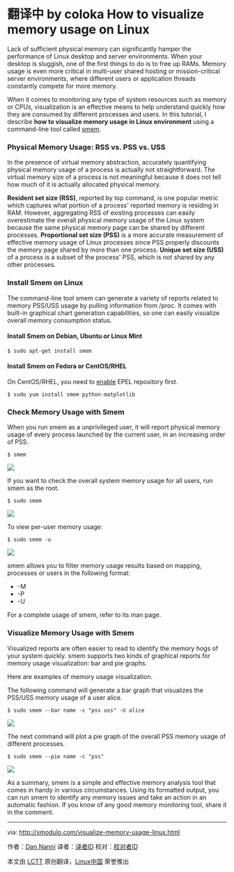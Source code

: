 翻译中 by coloka
How to visualize memory usage on Linux
================================================================================
Lack of sufficient physical memory can significantly hamper the performance of Linux desktop and server environments. When your desktop is sluggish, one of the first things to do is to free up RAMs. Memory usage is even more critical in multi-user shared hosting or mission-critical server environments, where different users or application threads constantly compete for more memory.

When it comes to monitoring any type of system resources such as memory or CPUs, visualization is an effective means to help understand quickly how they are consumed by different processes and users. In this tutorial, I describe **how to visualize memory usage in Linux environment** using a command-line tool called [smem][1].

### Physical Memory Usage: RSS vs. PSS vs. USS ###

In the presence of virtual memory abstraction, accurately quantifying physical memory usage of a process is actually not straightforward. The virtual memory size of a process is not meaningful because it does not tell how much of it is actually allocated physical memory.

**Resident set size (RSS)**, reported by top command, is one popular metric which captures what portion of a process' reported memory is residing in RAM. However, aggregating RSS of existing processes can easily overestimate the overall physical memory usage of the Linux system because the same physical memory page can be shared by different processes. **Proportional set size (PSS)** is a more accurate measurement of effective memory usage of Linux processes since PSS properly discounts the memory page shared by more than one process. **Unique set size (USS)** of a process is a subset of the process' PSS, which is not shared by any other processes.

### Install Smem on Linux ###

The command-line tool smem can generate a variety of reports related to memory PSS/USS usage by pulling information from /proc. It comes with built-in graphical chart generation capabilities, so one can easily visualize overall memory consumption status.

#### Install Smem on Debian, Ubuntu or Linux Mint ####

    $ sudo apt-get install smem 

#### Install Smem on Fedora or CentOS/RHEL ####

On CentOS/RHEL, you need to [enable][2] EPEL repository first.

    $ sudo yum install smem python-matplotlib 

### Check Memory Usage with Smem ###

When you run smem as a unprivileged user, it will report physical memory usage of every process launched by the current user, in an increasing order of PSS.

    $ smem 

![](https://farm8.staticflickr.com/7498/15801819892_d017280595_z.jpg)

If you want to check the overall system memory usage for all users, run smem as the root.

    $ sudo smem 

![](https://farm9.staticflickr.com/8635/15776587626_1de74c4bcd_z.jpg)

To view per-user memory usage:

    $ sudo smem -u 

![](https://farm9.staticflickr.com/8543/15798375491_510698d98f_z.jpg)

smem allows you to filter memory usage results based on mapping, processes or users in the following format:

- -M <mapping-filtering-regular-expression>
- -P <process-filtering-regular-expression>
- -U <user-filtering-regular-expression> 

For a complete usage of smem, refer to its man page.

### Visualize Memory Usage with Smem ###

Visualized reports are often easier to read to identify the memory hogs of your system quickly. smem supports two kinds of graphical reports for memory usage visualization: bar and pie graphs. 

Here are examples of memory usage visualization.

The following command will generate a bar graph that visualizes the PSS/USS memory usage of a user alice.

    $ sudo smem --bar name -c "pss uss" -U alice 

![](https://farm6.staticflickr.com/5616/15614838448_640e850cd8_z.jpg)

The next command will plot a pie graph of the overall PSS memory usage of different processes.

    $ sudo smem --pie name -c "pss" 

![](https://farm8.staticflickr.com/7466/15614838428_eed7426cfe_z.jpg)

As a summary, smem is a simple and effective memory analysis tool that comes in handy in various circumstances. Using its formatted output, you can run smem to identify any memory issues and take an action in an automatic fashion. If you know of any good memory monitoring tool, share it in the comment.

--------------------------------------------------------------------------------

via: http://xmodulo.com/visualize-memory-usage-linux.html

作者：[Dan Nanni][a]
译者：[译者ID](https://github.com/译者ID)
校对：[校对者ID](https://github.com/校对者ID)

本文由 [LCTT](https://github.com/LCTT/TranslateProject) 原创翻译，[Linux中国](http://linux.cn/) 荣誉推出

[a]:http://xmodulo.com/author/nanni
[1]:http://www.selenic.com/smem/
[2]:http://xmodulo.com/how-to-set-up-epel-repository-on-centos.html